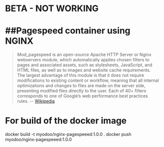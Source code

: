 # BETA - NOT WORKING
##Pagespeed container using NGINX
===

> Mod_pagespeed is an open-source Apache HTTP Server or Nginx webservers module, which automatically applies chosen filters to pages and associated assets, such as stylesheets, JavaScript, and HTML files, as well as to images and website cache requirements. The largest advantage of this module is that it does not require modifications to existing content or workflow, meaning that all internal optimizations and changes to files are made on the server side, presenting modified files directly to the user. Each of 40+ filters corresponds to one of Google’s web performance best practices rules.
> -- [Wikipedia](https://en.wikipedia.org/w/index.php?title=Google_PageSpeed_Tools&oldid=751619122#PageSpeed_Module)

# For build of the docker image
docker build -t myodoo/nginx-pagespeeed:1.0.0 .
docker push myodoo/nginx-pagespeeed:1.0.0


